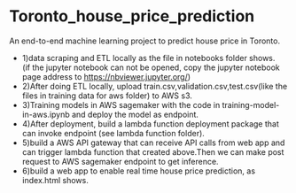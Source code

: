 # Toronto_house_price_prediction
An end-to-end machine learning project to predict house price in Toronto.
- 1)data scraping  and ETL locally as the file in notebooks folder shows.<br>
(if the jupyter notebook can not be opened, copy the jupyter notebook page address to https://nbviewer.jupyter.org/)
- 2)After doing ETL locally, upload train.csv,validation.csv,test.csv(like the files in training data for aws folder) to AWS s3. 
- 3)Training models in AWS sagemaker with the code in training-model-in-aws.ipynb and deploy the model as endpoint.
- 4)After deployment, build a lambda function deployment package that can invoke endpoint (see lambda function folder).
- 5)build a AWS API gateway that can receive API calls from web app and can trigger lambda function that created above.Then we can make post request to AWS sagemaker endpoint to get inference.
- 6)build a web app to enable real time house price prediction, as index.html shows.